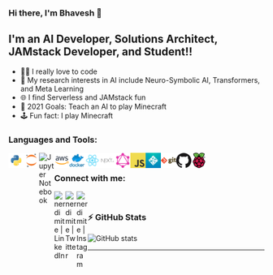 ### Hi there, I'm Bhavesh 👋

## I'm an AI Developer, Solutions Architect, JAMstack Developer, and Student!!

- 👨‍💻 I really love to code
- 🤖 My research interests in AI include Neuro-Symbolic AI, Transformers, and Meta Learning
- 🌐 I find Serverless and JAMstack fun
- 🥅 2021 Goals: Teach an AI to play Minecraft
- 🕹️ Fun fact: I play Minecraft

### Languages and Tools:

<img align="left" alt="Python" width="30px" src="https://raw.githubusercontent.com/github/explore/main/topics/python/python.png" />
<img align="left" alt="Jupyter Notebook" width="30px" src="https://raw.githubusercontent.com/github/explore/main/topics/jupyter-notebook/jupyter-notebook.png" />
<img align="left" alt="Jupyter Notebook" width="30px" src="https://miro.medium.com/max/2400/1*8AaAYxLb-VOgGUW8V8JXQA.png" />
<img align="left" alt="AWS" width="30px" src="https://raw.githubusercontent.com/github/explore/main/topics/aws/aws.png" />
<img align="left" alt="Docker" width="30px" src="https://raw.githubusercontent.com/github/explore/main/topics/docker/docker.png" />
<img align="left" alt="React" width="30px" src="https://raw.githubusercontent.com/github/explore/main/topics/react/react.png" />
<img align="left" alt="Nextjs" width="30px" src="https://raw.githubusercontent.com/github/explore/main/topics/nextjs/nextjs.png" />
<img align="left" alt="GraphQL" width="30px" src="https://raw.githubusercontent.com/github/explore/main/topics/graphql/graphql.png" />
<img align="left" alt="JavaScript" width="30px" src="https://raw.githubusercontent.com/github/explore/main/topics/javascript/javascript.png" />
<img align="left" alt="Netlify" width="30px" src="https://raw.githubusercontent.com/github/explore/main/topics/netlify/netlify.png" />
<img align="left" alt="Git" width="30px" src="https://raw.githubusercontent.com/github/explore/main/topics/git/git.png" />
<img align="left" alt="GitHub" width="30px" src="https://raw.githubusercontent.com/github/explore/main/topics/github/github.png" />
<img align="left" alt="Raspberry Pi" width="30px" src="https://raw.githubusercontent.com/github/explore/main/topics/raspberry-pi/raspberry-pi.png" />

<br />

### Connect with me:

[<img align="left" alt="nerdimite | LinkedIn" width="22px" src="https://image.flaticon.com/icons/png/512/174/174857.png" />][linkedin]
[<img align="left" alt="nerdimite | Twitter" width="22px" src="https://image.flaticon.com/icons/png/512/733/733579.png" />][twitter]
[<img align="left" alt="nerdimite | Instagram" width="22px" src="https://image.flaticon.com/icons/png/512/174/174855.png" />][instagram]

<br />

### ⚡ GitHub Stats

![GitHub stats](https://github-readme-stats.vercel.app/api?username=nerdimite&count_private=true&show_icons=true&include_all_commits=true)

---

[linkedin]: https://linkedin.com/in/bhavesh-laddagiri
[twitter]: https://twitter.com/nerdimite
[instagram]: https://instagram.com/nerdimite
